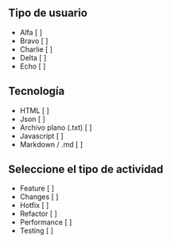 ## Tipo de usuario

- Alfa [  ]
- Bravo [  ]
- Charlie [  ]
- Delta [  ]
- Echo [  ]
 
## Tecnología

- HTML [  ]
- Json [  ]
- Archivo plano (.txt) [  ]
- Javascript [  ]
- Markdown / .md [  ]
 
## Seleccione el tipo de actividad

- Feature [  ]
- Changes [  ]
- Hotfix [  ]
- Refactor [  ]
- Performance [  ]
- Testing [  ]
